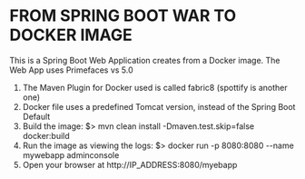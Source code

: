 # FROM SPRING BOOT WAR TO DOCKER IMAGE


This is a Spring Boot Web Application creates from a Docker image. The Web App uses  Primefaces vs 5.0
1. The Maven Plugin for Docker used is called  fabric8  (spottify is another one)
2. Docker file uses a predefined Tomcat version, instead of the Spring Boot Default	
3. Build the image:  $>  mvn clean install -Dmaven.test.skip=false  docker:build
4. Run the image as viewing the logs:  $>  docker run -p 8080:8080 --name mywebapp adminconsole
5. Open your browser at http://IP_ADDRESS:8080/myebapp

